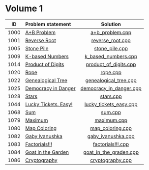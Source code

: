 # Volume 1

|  ID  |    Problem statement     |          Solution           |
|:----:|:-------------------------|:---------------------------:|
| 1000 | [A+B Problem][]          | [a+b_problem.cpp][]         |
| 1001 | [Reverse Root][]         | [reverse_root.cpp][]        |
| 1005 | [Stone Pile][]           | [stone_pile.cpp][]          |
| 1009 | [K-based Numbers][]      | [k_based_numbers.cpp][]     |
| 1014 | [Product of Digits][]    | [product_of_digits.cpp][]   |
| 1020 | [Rope][]                 | [rope.cpp][]                |
| 1022 | [Genealogical Tree][]    | [genealogical_tree.cpp][]   |
| 1025 | [Democracy in Danger][]  | [democracy_in_danger.cpp][] |
| 1028 | [Stars][]                | [stars.cpp][]               |
| 1044 | [Lucky Tickets. Easy!][] | [lucky_tickets_easy.cpp][]  |
| 1068 | [Sum][]                  | [sum.cpp][]                 |
| 1079 | [Maximum][]              | [maximum.cpp][]             |
| 1080 | [Map Coloring][]         | [map_coloring.cpp][]        |
| 1082 | [Gaby Ivanushka][]       | [gaby_ivanushka.cpp][]      |
| 1083 | [Factorials!!!][]        | [factorials!!!.cpp][]       |
| 1084 | [Goat in the Garden][]   | [goat_in_the_graden.cpp][]  |
| 1086 | [Cryptography][]         | [cryptography.cpp][]        |

[A+B Problem]:          http://acm.timus.ru/problem.aspx?space=1&num=1000
[Reverse Root]:         http://acm.timus.ru/problem.aspx?space=1&num=1001
[Stone Pile]:           http://acm.timus.ru/problem.aspx?space=1&num=1005
[K-based Numbers]:      http://acm.timus.ru/problem.aspx?space=1&num=1009
[Product of Digits]:    http://acm.timus.ru/problem.aspx?space=1&num=1014
[Rope]:                 http://acm.timus.ru/problem.aspx?space=1&num=1020
[Genealogical Tree]:    http://acm.timus.ru/problem.aspx?space=1&num=1022
[Democracy in Danger]:  http://acm.timus.ru/problem.aspx?space=1&num=1025
[Stars]:                http://acm.timus.ru/problem.aspx?space=1&num=1028
[Lucky Tickets. Easy!]: http://acm.timus.ru/problem.aspx?space=1&num=1044
[Sum]:                  http://acm.timus.ru/problem.aspx?space=1&num=1068
[Map Coloring]:         http://acm.timus.ru/problem.aspx?space=1&num=1080
[Maximum]:              http://acm.timus.ru/problem.aspx?space=1&num=1079
[Gaby Ivanushka]:       http://acm.timus.ru/problem.aspx?space=1&num=1082
[Factorials!!!]:        http://acm.timus.ru/problem.aspx?space=1&num=1083
[Goat in the Garden]:   http://acm.timus.ru/problem.aspx?space=1&num=1084
[Cryptography]:         http://acm.timus.ru/problem.aspx?space=1&num=1086

[a+b_problem.cpp]:         a+b_problem.cpp
[reverse_root.cpp]:        reverse_root.cpp
[stone_pile.cpp]:          stone_pile.cpp
[k_based_numbers.cpp]:     k_based_numbers.cpp
[product_of_digits.cpp]:   product_of_digits.cpp
[rope.cpp]:                rope.cpp
[genealogical_tree.cpp]:   genealogical_tree.cpp
[democracy_in_danger.cpp]: democracy_in_danger.cpp
[stars.cpp]:               stars.cpp
[lucky_tickets_easy.cpp]:  lucky_tickets_easy.cpp
[sum.cpp]:                 sum.cpp
[maximum.cpp]:             maximum.cpp
[map_coloring.cpp]:        map_coloring.cpp
[gaby_ivanushka.cpp]:      gaby_ivanushka.cpp
[factorials!!!.cpp]:       factorials!!!.cpp
[goat_in_the_graden.cpp]:  goat_in_the_graden.cpp
[cryptography.cpp]:        cryptography.cpp
